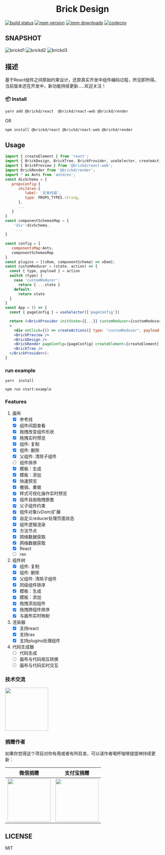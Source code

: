 <h1 align='center'>Brick Design</h1>

[![build status](https://travis-ci.org/brick-design/react-visual-editor.svg?branch=brickd)](https://travis-ci.org/github/brick-design/react-visual-editor)
[![npm version](https://img.shields.io/npm/v/@brickd/react.svg?style=flat-square)](https://www.npmjs.com/package/brickd)
[![npm downloads](https://img.shields.io/npm/dm/@brickd/react.svg?maxAge=43200&style=flat-square)](https://www.npmjs.com/package/brickd)
[![codecov](https://codecov.io/gh/brick-design/react-visual-editor/branch/master/graph/badge.svg)](https://codecov.io/gh/brick-design/react-visual-editor)

## SNAPSHOT
![brickd1](https://user-images.githubusercontent.com/15995127/85188005-7e4de100-b2d6-11ea-9441-2bd5570b14a9.gif)
![brickd2](https://user-images.githubusercontent.com/15995127/85187856-86595100-b2d5-11ea-883e-e45313797fb3.gif)
![brickd3](https://user-images.githubusercontent.com/15995127/85187862-92451300-b2d5-11ea-8394-a6c06b45de97.gif)

## 描述
基于React组件之间原始约束设计，还原真实开发中组件编码过程，所见即所得。当前版本还在开发中，新功能持续更新.....欢迎关注！


###  📦 Install
```sh
yarn add @brickd/react  @brickd/react-web @brickd/render
```
OR
```sh
npm install @brickd/react @brickd/react-web @brickd/render
```
## Usage
```jsx
import { createElement } from 'react';
import { BrickDesign, BrickTree, BrickProvider, useSelector, createActions,PROPS_TYPES } from '@brickd/react';
import { BrickPreview } from '@brickd/react-web';
import BrickRender from '@brickd/render';
import * as Ants from 'antd/es';
const divSchema = {
   propsConfig:{
      children:{
         label: '文本内容',
         type: PROPS_TYPES.string,
      },
      ...
   }
}
const componentSchemasMap = {
	'div':divSchema,
     ...
}
 
const config = {
   componentsMap:Ants,
   componentSchemasMap
}
const plugins = [(vDom, componentSchema) => vDom];
const customReducer = (state, action) => {
  const { type, payload } = action
  switch (type) {
    case 'customReducer':
      return { ...state }
    default:
      return state
  }
}
const App = () => {
  const { pageConfig } = useSelector(['pageConfig'])

  return (<BrickProvider initState={{...}} customReducer={customReducer} config={config} warn={(msg) =>console.warning(msg)}
  >
    <div onClick={() => createActions({ type: "customReducer", payload: { ... } })}> 出发action</div>
    <BrickPreview />
    <BrickDesign />
    <BrickRender pageConfig={pageConfig} createElement={createElement} plugins={plugins} />
    <BrickTree />
  </BrickProvider>);
}
```
### run example

```
yarn  install

npm run start:example
```
### Features
1. 画布
    - [x] 参考线
    - [x] 组件间距查看
    - [x] 拖拽改变组件形状
    - [x] 拖拽实时预览
    - [x] 组件: 复制
    - [x] 组件: 删除
    - [x] 父组件: 清除子组件
    - [ ] 组件排序 
    - [x] 模板：生成
    - [x] 模板：添加
    - [x] 快速预览
    - [x] 撤销、重做
    - [x] 样式可视化操作实时预览
    - [x] 组件自由拖拽嵌套
    - [x] 父子组件约束
    - [x] 组件对象(vDom)扩展
    - [x] 自定义reducer处理页面状态
    - [x] 组件逻辑渲染
    - [x] 方法节点
    - [x] 网络数据获取
    - [x] 网络数据获取
    - [x] React
    - [ ] rax
    
2. 组件树
    - [x] 组件: 复制
    - [x] 组件: 删除
    - [x] 父组件: 清除子组件
    - [x] 同级组件排序 
    - [x] 模板：生成
    - [x] 模板：添加 
    - [x] 拖拽添加组件
    - [x] 拖拽跨组件排序
    - [x] 与画布实时映射

3. 渲染器
    - [x] 支持react
    - [x] 支持rax
    - [x] 支持plugins处理组件

4. 代码生成器
   - [ ] 代码生成
   - [ ] 画布与代码相互转换
   - [ ] 画布与代码实时交互

### 技术交流

 <img src="./docs/QQ.jpeg" width="140" />
 
### 捐赠作者

如果你觉得这个项目对你有用或者有所启发，可以请作者喝杯咖啡提提神持续更新：

| 微信捐赠  | 支付宝捐赠
|---|---|
| <img src="https://user-images.githubusercontent.com/15995127/111981180-4bc16500-8b42-11eb-8376-60c16e415a8f.png" width="140" />| <img src="https://user-images.githubusercontent.com/15995127/111981247-61368f00-8b42-11eb-82f1-dbe47ca64682.jpeg" width="140" />

## LICENSE

MIT
